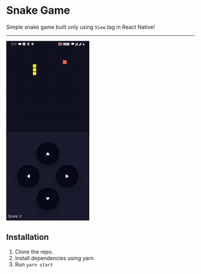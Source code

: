 # Snake Game
Simple snake game built only using `View` tag in React Native!

---

![Image of modern feed in action](./assets/appDemo.gif)

## Installation

1. Clone the repo.
2. Install dependencies using yarn.
3. Run `yarn start`
